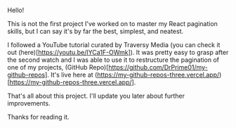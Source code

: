 Hello!

This is not the first project I've worked on to master my React pagination skills, but I can say it's by far the best, simplest, and neatest.

I followed a YouTube tutorial curated by Traversy Media (you can check it out (here)[https://youtu.be/IYCa1F-OWmk]). It was pretty easy to grasp after the second watch and I was able to use it to restructure the pagination of one of my projects, (GitHub Repo)[https://github.com/DrPrime01/my-github-repos]. It's live here at (https://my-github-repos-three.vercel.app/)[https://my-github-repos-three.vercel.app/].

That's all about this project. I'll update you later about further improvements.

Thanks for reading it.